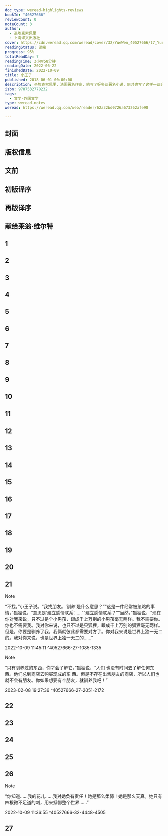 ```yaml
---
doc_type: weread-highlights-reviews
bookId: "40527666"
reviewCount: 0
noteCount: 3
author:
  - 圣埃克絮佩里
  - 上海译文出版社
cover: https://cdn.weread.qq.com/weread/cover/32/YueWen_40527666/t7_YueWen_40527666.jpg
readingStatus: 读完
progress: 95%
totalReadDay: 7
readingTime: 3小时58分钟
readingDate: 2022-06-22
finishedDate: 2022-10-09
title: 小王子
published: 2018-06-01 00:00:00
description: 圣埃克絮佩里，法国著名作家，他写了好多部著名小说，同时也写了这样一部充满智慧闪光的童话。《小王子》是儿童文学作品，也是写给成年人看的童话。整部小说充满诗意的忧郁、淡淡的哀愁，作者通过一位来自不同星球的小王子，用明白如话的语言写出了引人深思的哲理和令人感动的韵味。整部童话，文字很干净，甚至纯净，形式很简洁，甚至简单。因此，这部童话的译文也应该是明白如话的。
isbn: 9787532778232
tags:
  - 文学-外国文学
type: weread-notes
weread: https://weread.qq.com/web/reader/62a32bd0726a673262afe98

---
```



## 封面

## 版权信息

## 文前

## 初版译序

## 再版译序

## 献给莱翁·维尔特

## 1

## 2

## 3

## 4

## 5

## 6

## 7

## 8

## 9

## 10

## 11

## 12

## 13

## 14

## 15

## 16

## 17

## 18

## 19

## 20

## 21

> [!NOTE] 
> “不找，”小王子说。“我找朋友。‘驯养’是什么意思？”“这是一件经常被忽略的事情，”狐狸说，“意思是‘建立感情联系’……”“建立感情联系？”“当然，”狐狸说，“现在你对我来说，只不过是个小男孩，跟成千上万别的小男孩毫无两样。我不需要你。你也不需要我。我对你来说，也只不过是只狐狸，跟成千上万别的狐狸毫无两样。但是，你要是驯养了我，我俩就彼此都需要对方了。你对我来说是世界上独一无二的。我对你来说，也是世界上独一无二的……”
> 
> 2022-10-09 11:45:11 ^40527666-27-1085-1335

> [!NOTE] 
> “只有驯养过的东西，你才会了解它，”狐狸说，“人们
   也没有时间去了解任何东西。他们总到商店去购买现成的东
   西。但是不存在出售朋友的商店，所以人们也就不会有朋友。你如果想要有个朋友，就驯养我吧！”
> 
> 2023-02-08 19:27:36 ^40527666-27-2051-2172

## 22

## 23

## 24

## 25

## 26

> [!NOTE] 
> “你知道……我的花儿……我对她负有责任！她是那么柔弱！她是那么天真。她只有四根微不足道的刺，用来抵御整个世界……”
> 
> 2022-10-09 11:36:55 ^40527666-32-4448-4505

## 27

